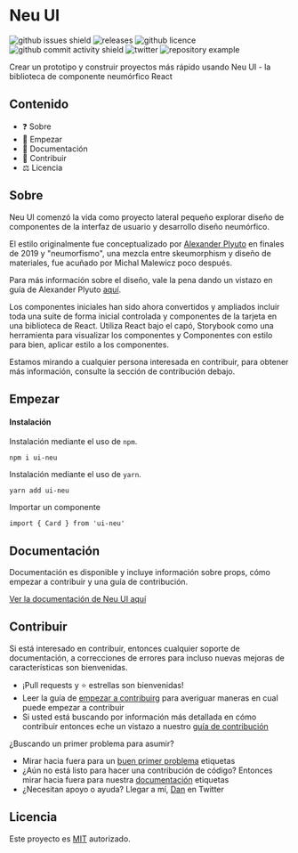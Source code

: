 # Neu UI

![github issues shield](https://img.shields.io/github/issues/daniel-norris/neumorphic_design)
![releases](https://img.shields.io/github/v/release/daniel-norris/neu_ui?include_prereleases)
![github licence](https://img.shields.io/github/license/daniel-norris/neu_ui)
![github commit activity shield](https://img.shields.io/github/commit-activity/m/daniel-norris/neumorphic_design)
![twitter](https://img.shields.io/twitter/follow/danielpnorris)
![repository example](src/demo.gif)

Crear un prototipo y construir proyectos más rápido usando Neu UI - la biblioteca de componente neumórfico React

## Contenido

- ❓ Sobre
- 🚀 Empezar
- 📝 Documentación
- 👏 Contribuir
- ⚖️ Licencia

## Sobre

Neu UI comenzó la vida como proyecto lateral pequeño explorar diseño de componentes de la interfaz de usuario y desarrollo diseño neumórfico.

El estilo originalmente fue conceptualizado por [Alexander Plyuto](https://dribbble.com/alexplyuto) en finales de 2019 y "neumorfismo", una mezcla entre skeumorphism y diseño de materiales, fue acuñado por Michal Malewicz poco después.

Para más información sobre el diseño, vale la pena dando un vistazo en guía de Alexander Plyuto [aquí](https://www.figma.com/file/J1uPSOY5k577mDpSfGFven/Neomorphism-Guide-2.0-%7C-Original?node-id=26580%3A1425).

Los componentes iniciales han sido ahora convertidos y ampliados incluir toda una suite de forma inicial controlada y componentes de la tarjeta en una biblioteca de React. Utiliza React bajo el capó, Storybook como una herramienta para visualizar los componentes y Componentes con estilo para bien, aplicar estilo a los componentes.

Estamos mirando a cualquier persona interesada en contribuir, para obtener más información, consulte la sección de contribución debajo.

## Empezar

#### Instalación

Instalación mediante el uso de `npm`.

```
npm i ui-neu
```

Instalación mediante el uso de `yarn`.

```
yarn add ui-neu
```

Importar un componente

```
import { Card } from 'ui-neu'
```

## Documentación

Documentación es disponible y incluye información sobre props, cómo empezar a contribuir y una guía de contribución.

[Ver la documentación de Neu UI aquí](https://ui-neu.netlify.app/)

## Contribuir

Si está interesado en contribuir, entonces cualquier soporte de documentación, a correcciones de errores para incluso nuevas mejoras de características son bienvenidas.

- ¡Pull requests y ⭐ estrellas son bienvenidas!
- Leer la guía de [empezar a contribuirg](CONTRIBUTING.md) para averiguar maneras en cual puede empezar a contribuir
- Si usted está buscando por información más detallada en cómo contribuir entonces eche un vistazo a nuestro [guía de contribución](CONTRIBUTING_GUIDE.md)

¿Buscando un primer problema para asumir?

- Mirar hacia fuera para un [buen primer problema](https://github.com/daniel-norris/neu_ui/labels/good%20first%20issue) etiquetas
- ¿Aún no está listo para hacer una contribución de código? Entonces mirar hacia fuera para nuestra [documentación](https://github.com/daniel-norris/neu_ui/labels/documentation) etiquetas
- ¿Necesitan apoyo o ayuda? Llegar a mí, [Dan](https://twitter.com/danielpnorris) en Twitter

## Licencia

Este proyecto es [MIT](/LICENCE) autorizado.
